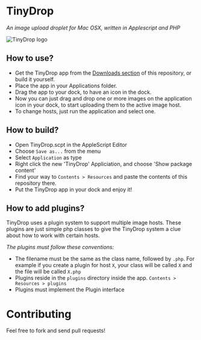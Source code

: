 # TinyDrop
*An image upload droplet for Mac OSX, written in Applescript and PHP*

![TinyDrop logo](https://raw.github.com/turanct/TinyDrop/master/tinydrop.png)


## How to use?
- Get the TinyDrop app from the [Downloads section](https://github.com/turanct/TinyDrop/downloads) of this repository, or build it yourself.
- Place the app in your Applications folder.
- Drag the app to your dock, to have an icon in the dock.
- Now you can just drag and drop one or more images on the application icon in your dock, to start uploading them to the active image host.
- To change hosts, just run the application and select one.


## How to build?
- Open TinyDrop.scpt in the AppleScript Editor
- Choose `Save as...` from the menu
- Select `Application` as type
- Right click the new 'TinyDrop' Appliciation, and choose 'Show package content'
- Find your way to `Contents > Resources` and paste the contents of this repository there.
- Put the TinyDrop app in your dock and enjoy it!


## How to add plugins?
TinyDrop uses a plugin system to support multiple image hosts. These plugins are just simple php classes to give the TinyDrop system a clue about how to work with certain hosts.

*The plugins must follow these conventions:*

- The filename must be the same as the class name, followed by `.php`. For example if you create a plugin for host `X`, your class will be called `X` and the file will be called `X.php`
- Plugins reside in the `plugins` directory inside the app. `Contents > Resources > plugins`
- Plugins must implement the Plugin interface


# Contributing

Feel free to fork and send pull requests!
